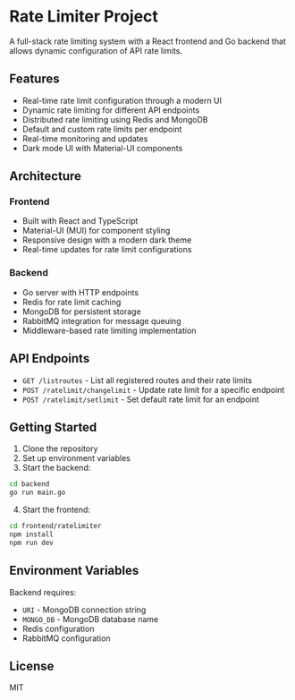# Rate Limiter Project

A full-stack rate limiting system with a React frontend and Go backend that allows dynamic configuration of API rate limits.

## Features

- Real-time rate limit configuration through a modern UI
- Dynamic rate limiting for different API endpoints
- Distributed rate limiting using Redis and MongoDB
- Default and custom rate limits per endpoint
- Real-time monitoring and updates
- Dark mode UI with Material-UI components

## Architecture

### Frontend
- Built with React and TypeScript
- Material-UI (MUI) for component styling
- Responsive design with a modern dark theme
- Real-time updates for rate limit configurations

### Backend
- Go server with HTTP endpoints
- Redis for rate limit caching
- MongoDB for persistent storage
- RabbitMQ integration for message queuing
- Middleware-based rate limiting implementation

## API Endpoints

- `GET /listroutes` - List all registered routes and their rate limits
- `POST /ratelimit/changelimit` - Update rate limit for a specific endpoint
- `POST /ratelimit/setlimit` - Set default rate limit for an endpoint

## Getting Started

1. Clone the repository
2. Set up environment variables
3. Start the backend:
```bash
cd backend
go run main.go
```
4. Start the frontend:
```bash
cd frontend/ratelimiter
npm install
npm run dev
```

## Environment Variables

Backend requires:
- `URI` - MongoDB connection string
- `MONGO_DB` - MongoDB database name
- Redis configuration
- RabbitMQ configuration

## License

MIT